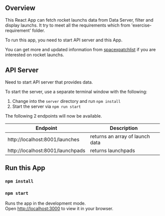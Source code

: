 ## Overview

This React App can fetch rocket launchs data from Data Server, filter and display launchs. It try to meet all the requirements which from 'exercise-requirement' folder.

To run this app, you need to start API server and this App.

You can get more and updated information from [spacexpatchlist](https://spacexpatchlist.space) if you are interested on rocket launchs.

## API Server

Need to start API server that provides data.

To start the server, use a separate terminal window with the following:

1. Change into the `server` directory and run `npm install`
2. Start the server via `npm run start`

The following 2 endpoints will now be available.

| Endpoint                             | Description                       |
| ------------------------------------ | --------------------------------- |
| http://localhost:8001/launches       | returns an array of launch data   |
| http://localhost:8001/launchpads     | returns launchpads                |

## Run this App
### `npm install`
### `npm start`

Runs the app in the development mode.\
Open [http://localhost:3000](http://localhost:3000) to view it in your browser.


